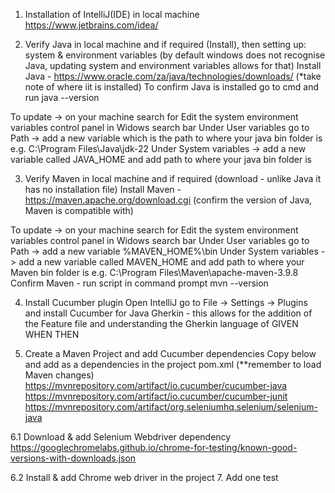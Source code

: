 1. Installation of IntelliJ(IDE) in local machine
   https://www.jetbrains.com/idea/

2. Verify Java in local machine and if required (Install), then setting up:
   system & environment variables (by default windows does not recognise Java, updating system and environment variables allows for that)
   Install Java - https://www.oracle.com/za/java/technologies/downloads/ (*take note of where iit is installed)
   To confirm Java is installed go to cmd and run java --version

To update -> on your machine search for Edit the system environment variables control panel in Widows search bar
Under User variables go to Path -> add a new variable which is the path to where your java bin folder is e.g. C:\Program Files\Java\jdk-22
Under System variables -> add a new variable called JAVA_HOME and add path to where your java bin folder is



3. Verify Maven in local machine and if required (download - unlike Java it has no installation file)
   Install Maven - https://maven.apache.org/download.cgi (confirm the version of Java, Maven is compatible with)

To update -> on your machine search for Edit the system environment variables control panel in Widows search bar
Under User variables go to Path -> add a new variable %MAVEN_HOME%\bin
Under System variables -> add a new variable called MAVEN_HOME and add path to where your Maven bin folder is e.g. C:\Program Files\Maven\apache-maven-3.9.8
Confirm Maven - run script in command prompt mvn --version

4. Install Cucumber plugin
   Open IntelliJ go to File -> Settings -> Plugins and install
   Cucumber for Java
   Gherkin - this allows for the addition of the Feature file and understanding the Gherkin language of GIVEN WHEN THEN

5. Create a Maven Project and add Cucumber dependencies
   Copy below and add as a dependencies in the project pom.xml (**remember to load Maven changes)
   https://mvnrepository.com/artifact/io.cucumber/cucumber-java
   https://mvnrepository.com/artifact/io.cucumber/cucumber-junit
   https://mvnrepository.com/artifact/org.seleniumhq.selenium/selenium-java



6.1 Download & add Selenium Webdriver dependency
https://googlechromelabs.github.io/chrome-for-testing/known-good-versions-with-downloads.json

6.2 Install & add Chrome web driver in the project
7. Add one test

